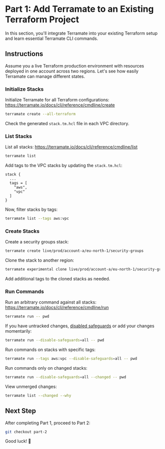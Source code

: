 # Part 1: Add Terramate to an Existing Terraform Project

In this section, you'll integrate Terramate into your existing Terraform setup and learn essential Terramate CLI commands.

## Instructions

Assume you a live Terraform production environment with resources deployed in one account across two regions. Let's see how easily Terramate can manage different states.

### Initialize Stacks

Initialize Terramate for all Terraform configurations: <https://terramate.io/docs/cli/reference/cmdline/create>

```bash
terramate create --all-terraform
```

Check the generated `stack.tm.hcl` file in each VPC directory.

### List Stacks

List all stacks: <https://terramate.io/docs/cli/reference/cmdline/list>

```bash
terramate list
```

Add tags to the VPC stacks by updating the `stack.tm.hcl`:

```hcl
stack {
  ...
  tags = [
    "aws",
    "vpc"
  ]
}
```

Now, filter stacks by tags:

```bash
terramate list --tags aws:vpc
```

### Create Stacks

Create a security groups stack:

```bash
terramate create live/prod/account-a/eu-north-1/security-groups
```

Clone the stack to another region:

```bash
terramate experimental clone live/prod/account-a/eu-north-1/security-groups live/prod/account-a/eu-central-1/security-groups
```

Add additional tags to the cloned stacks as needed.

### Run Commands

Run an arbitrary command against all stacks: <https://terramate.io/docs/cli/reference/cmdline/run>

```bash
terramate run -- pwd
```

If you have untracked changes, [disabled safeguards](https://terramate.io/docs/cli/orchestration/safeguards) or add your changes momentarily:

```bash
terramate run --disable-safeguards=all -- pwd
```

Run commands on stacks with specific tags:

```bash
terramate run --tags aws:vpc --disable-safeguards=all -- pwd
```

Run commands only on changed stacks:

```bash
terramate run --disable-safeguards=all --changed -- pwd
```

View unmerged changes:

```bash
terramate list --changed --why
```

## Next Step

After completing Part 1, proceed to Part 2:

```bash
git checkout part-2
```

Good luck! 🚀
